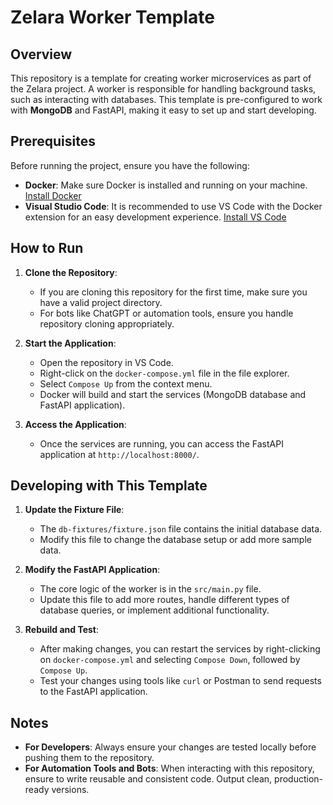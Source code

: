 # Zelara Worker Template

## Overview
This repository is a template for creating worker microservices as part of the Zelara project. A worker is responsible for handling background tasks, such as interacting with databases. This template is pre-configured to work with **MongoDB** and FastAPI, making it easy to set up and start developing.

## Prerequisites
Before running the project, ensure you have the following:
- **Docker**: Make sure Docker is installed and running on your machine. [Install Docker](https://docs.docker.com/get-docker/)
- **Visual Studio Code**: It is recommended to use VS Code with the Docker extension for an easy development experience. [Install VS Code](https://code.visualstudio.com/)

## How to Run
1. **Clone the Repository**: 
   - If you are cloning this repository for the first time, make sure you have a valid project directory.
   - For bots like ChatGPT or automation tools, ensure you handle repository cloning appropriately.

2. **Start the Application**:
   - Open the repository in VS Code.
   - Right-click on the `docker-compose.yml` file in the file explorer.
   - Select `Compose Up` from the context menu.
   - Docker will build and start the services (MongoDB database and FastAPI application).

3. **Access the Application**:
   - Once the services are running, you can access the FastAPI application at `http://localhost:8000/`.

## Developing with This Template
1. **Update the Fixture File**:
   - The `db-fixtures/fixture.json` file contains the initial database data.
   - Modify this file to change the database setup or add more sample data.

2. **Modify the FastAPI Application**:
   - The core logic of the worker is in the `src/main.py` file.
   - Update this file to add more routes, handle different types of database queries, or implement additional functionality.

3. **Rebuild and Test**:
   - After making changes, you can restart the services by right-clicking on `docker-compose.yml` and selecting `Compose Down`, followed by `Compose Up`.
   - Test your changes using tools like `curl` or Postman to send requests to the FastAPI application.

## Notes
- **For Developers**: Always ensure your changes are tested locally before pushing them to the repository.
- **For Automation Tools and Bots**: When interacting with this repository, ensure to write reusable and consistent code. Output clean, production-ready versions.
